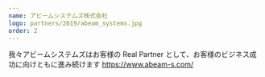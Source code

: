 ```yaml
---
name: アビームシステムズ株式会社
logo: partners/2019/abeam_systems.jpg
order: 2
---
```


我々アビームシステムズはお客様の Real Partner として、お客様のビジネス成功に向けともに進み続けます
https://www.abeam-s.com/
